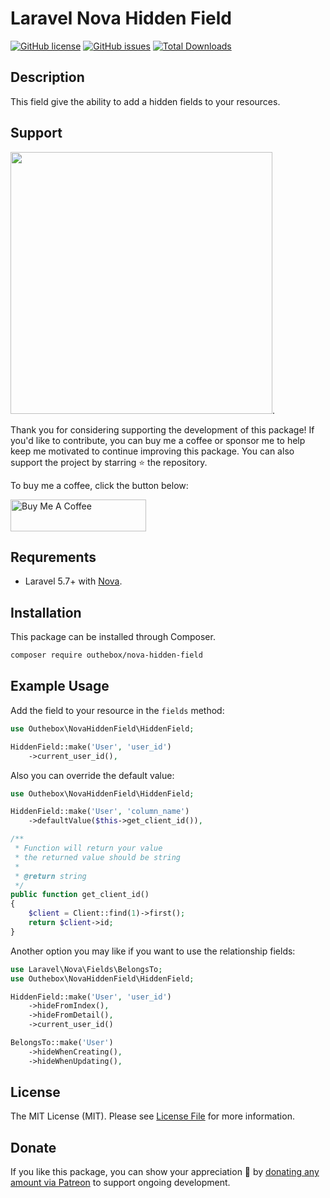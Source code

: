 # Laravel Nova Hidden Field
[![GitHub license](https://img.shields.io/github/license/MohmmedAshraf/nova-hidden-field.svg)](https://github.com/MohmmedAshraf/nova-hidden-field/blob/master/LICENSE.md)
[![GitHub issues](https://img.shields.io/github/issues/MohmmedAshraf/nova-hidden-field.svg)](https://github.com/MohmmedAshraf/nova-hidden-field/issues)
[![Total Downloads](https://poser.pugx.org/outhebox/nova-hidden-field/downloads)](https://packagist.org/packages/outhebox/nova-hidden-field)


## Description
This field give the ability to add a hidden fields to your resources.

## Support

[<img src="https://outhebox-github-ads.s3.us-east-1.amazonaws.com/nova-hidden-field.jpg?t=1" width="419px" />](https://outhebox.dev/github-ad-click/nova-hidden-field).

Thank you for considering supporting the development of this package! If you'd like to contribute, you can buy me a coffee or sponsor me to help keep me motivated to continue improving this package. You can also support the project by starring ⭐ the repository.

To buy me a coffee, click the button below:

<a href="https://www.buymeacoffee.com/outhebox" target="_blank"><img src="https://cdn.buymeacoffee.com/buttons/default-orange.png" alt="Buy Me A Coffee" style="height: 51px !important;width: 217px !important;" ></a>

## Requrements
* Laravel 5.7+ with [Nova](https://nova.laravel.com).

## Installation
This package can be installed through Composer.
```bash
composer require outhebox/nova-hidden-field
```

## Example Usage
Add the field to your resource in the ```fields``` method:
```php
use Outhebox\NovaHiddenField\HiddenField;

HiddenField::make('User', 'user_id')
    ->current_user_id(),
```

Also you can override the default value:
```php
use Outhebox\NovaHiddenField\HiddenField;

HiddenField::make('User', 'column_name')
    ->defaultValue($this->get_client_id()),

/**
 * Function will return your value
 * the returned value should be string
 * 
 * @return string
 */
public function get_client_id()
{
    $client = Client::find(1)->first();
    return $client->id;
}
```

Another option you may like if you want to use the relationship fields:
```php
use Laravel\Nova\Fields\BelongsTo;
use Outhebox\NovaHiddenField\HiddenField;

HiddenField::make('User', 'user_id')
    ->hideFromIndex(),
    ->hideFromDetail(),
    ->current_user_id()

BelongsTo::make('User')
    ->hideWhenCreating(),
    ->hideWhenUpdating(),
```

## License
The MIT License (MIT). Please see [License File](LICENSE.md) for more information.

## Donate
If you like this package, you can show your appreciation 💜 by [donating any amount via Patreon](https://www.patreon.com/m_ashraf) to support ongoing development.
